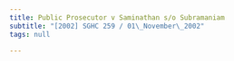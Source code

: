 ```yaml
---
title: Public Prosecutor v Saminathan s/o Subramaniam
subtitle: "[2002] SGHC 259 / 01\_November\_2002"
tags: null

---
```


